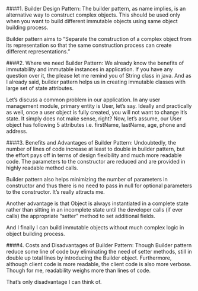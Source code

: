####1. Builder Design Pattern:
The builder pattern, as name implies, is an alternative way to construct complex objects. This should be used only when you want to build different immutable objects using same object building process.

Builder pattern aims to “Separate the construction of a complex object from its representation so that the same construction process can create different representations.”

####2. Where we need Builder Pattern:
We already know the benefits of immutability and immutable instances in application. If you have any question over it, the please let me remind you of String class in java. And as I already said, builder pattern helps us in creating immutable classes with large set of state attributes.
       
Let’s discuss a common problem in our application. In any user management module, primary entity is User, let’s say. Ideally and practically as well, once a user object is fully created, you will not want to change it’s state. It simply does not make sense, right? Now, let’s assume, our User object has following 5 attributes i.e. firstName, lastName, age, phone and address.

####3. Benefits and Advantages of Builder Pattern:
Undoubtedly, the number of lines of code increase at least to double in builder pattern, but the effort pays off in terms of design flexibility and much more readable code. The parameters to the constructor are reduced and are provided in highly readable method calls.
       
Builder pattern also helps minimizing the number of parameters in constructor and thus there is no need to pass in null for optional parameters to the constructor. It’s really attracts me.
       
Another advantage is that Object is always instantiated in a complete state rather than sitting in an incomplete state until the developer calls (if ever calls) the appropriate “setter” method to set additional fields.
       
And I finally I can build immutable objects without much complex logic in object building process.
       
####4. Costs and Disadvantages of Builder Pattern:
Though Builder pattern reduce some line of code buy eliminating the need of setter methods, still in double up total lines by introducing the Builder object. Furthermore, although client code is more readable, the client code is also more verbose. Though for me, readability weighs more than lines of code.
       
That’s only disadvantage I can think of.